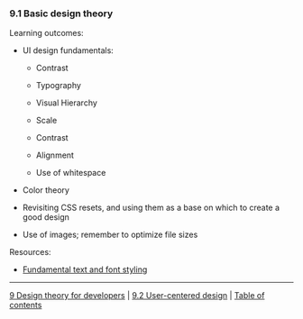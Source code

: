 ### 9.1 Basic design theory

Learning outcomes:

- UI design fundamentals:

  - Contrast

  - Typography

  - Visual Hierarchy

  - Scale

  - Contrast

  - Alignment

  - Use of whitespace

- Color theory

- Revisiting CSS resets, and using them as a base on which to create a good design

- Use of images; remember to optimize file sizes

Resources:

- [Fundamental text and font styling](https://developer.mozilla.org/docs/Learn/CSS/Styling_text/Fundamentals)

---

[9 Design theory for developers](/curriculum/2-core/4-best-practices-and-essential-tooling/9-0-design-theory-for-developers.md) | [9.2 User-centered design](/curriculum/2-core/4-best-practices-and-essential-tooling/9-2-user-centered-design.md) | [Table of contents](/TOC.md)